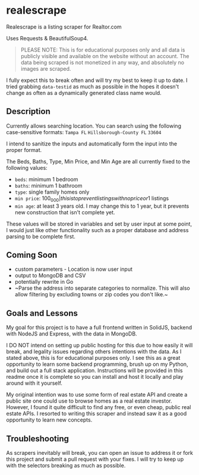 # realescrape
Realescrape is a listing scraper for Realtor.com

Uses Requests & BeautifulSoup4.

> PLEASE NOTE: This is for educational purposes only and all data is publicly visible and available on the website without an account. The data being scraped is not monetized in any way, and absolutely no images are scraped.

I fully expect this to break often and will try my best to keep it up to date. I tried grabbing `data-testid` as much as possible in the hopes it doesn't
change as often as a dynamically generated class name would.

## Description

Currently allows searching location. You can search using the following case-sensitive formats:
`Tampa FL`
`Hillsborough-County FL`
`33604`

I intend to sanitize the inputs and automatically form the input into the proper format.

The Beds, Baths, Type, Min Price, and Min Age are all currently fixed to the following values:
- `beds`: minimum 1 bedroom
- `baths`: minimum 1 bathroom
- `type`: single family homes only
- `min price`: $100_000 | this is to prevent listings with no price or 1$ listings
- `min age`: at least 3 years old. I may change this to 1 year, but it prevents new construction that isn't complete yet.

These values will be stored in variables and set by user input at some point, I would just like other functionality such as a proper database
and address parsing to be complete first.

## Coming Soon
- custom parameters - Location is now user input
- output to MongoDB and CSV
- potentially rewrite in Go
- ~Parse the address into separate categories to normalize. This will also
allow filtering by excluding towns or zip codes you don't like.~

## Goals and Lessons
My goal for this project is to have a full frontend written in SolidJS, backend with NodeJS and Express, with the data in MongoDB.

I DO NOT intend on setting up public hosting for this due to how easily it will break, and legality issues regarding others intentions with the data.
As I stated above, this is for educational purposes only. I see this as a great opportunity to learn some backend programming, brush up on my Python, and build out a full stack application.
Instructions will be provided in this readme once it is complete so you can install and host it locally and play around with it yourself.

My original intention was to use some form of real estate API and create a public site one could use to browse homes as a real estate investor.
However, I found it quite difficult to find any free, or even cheap, public real estate APIs. I resorted to writing this scraper and instead saw it as a good opportunity to learn new concepts.

## Troubleshooting
As scrapers inevitably will break, you can open an issue to address it or fork this project and submit a pull request with your fixes.
I will try to keep up with the selectors breaking as much as possible.



